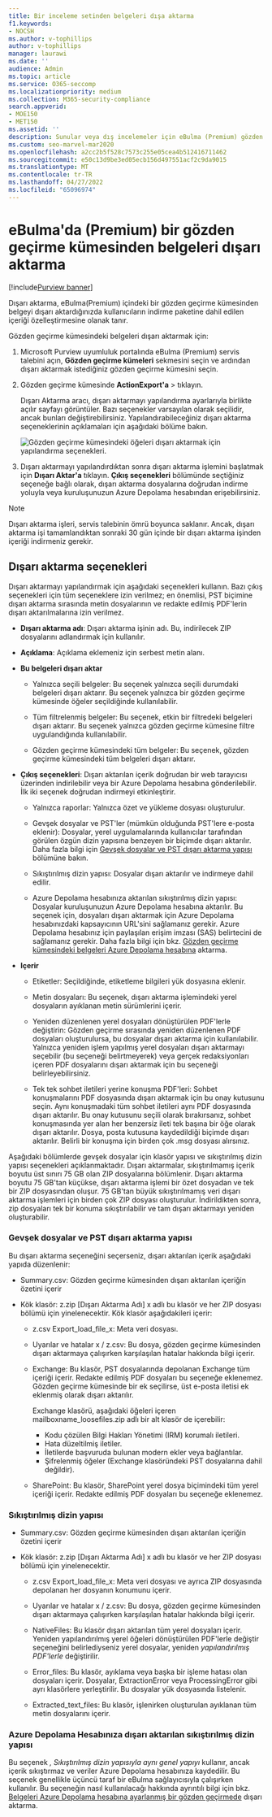 ```yaml
---
title: Bir inceleme setinden belgeleri dışa aktarma
f1.keywords:
- NOCSH
ms.author: v-tophillips
author: v-tophillips
manager: laurawi
ms.date: ''
audience: Admin
ms.topic: article
ms.service: O365-seccomp
ms.localizationpriority: medium
ms.collection: M365-security-compliance
search.appverid:
- MOE150
- MET150
ms.assetid: ''
description: Sunular veya dış incelemeler için eBulma (Premium) gözden geçirme kümesinden içerik seçmeyi ve dışarı aktarmayı öğrenin.
ms.custom: seo-marvel-mar2020
ms.openlocfilehash: a2cc2b5f528c7573c255e05cea4b512416711462
ms.sourcegitcommit: e50c13d9be3ed05ecb156d497551acf2c9da9015
ms.translationtype: MT
ms.contentlocale: tr-TR
ms.lasthandoff: 04/27/2022
ms.locfileid: "65096974"
---
```

# <a name="export-documents-from-a-review-set-in-ediscovery-premium"></a>eBulma'da (Premium) bir gözden geçirme kümesinden belgeleri dışarı aktarma

[!include[Purview banner](../includes/purview-rebrand-banner.md)]

Dışarı aktarma, eBulma(Premium) içindeki bir gözden geçirme kümesinden belgeyi dışarı aktardığınızda kullanıcıların indirme paketine dahil edilen içeriği özelleştirmesine olanak tanır.

Gözden geçirme kümesindeki belgeleri dışarı aktarmak için:

1. Microsoft Purview uyumluluk portalında eBulma (Premium) servis talebini açın, **Gözden geçirme kümeleri** sekmesini seçin ve ardından dışarı aktarmak istediğiniz gözden geçirme kümesini seçin.

2. Gözden geçirme kümesinde **ActionExport'a** >  tıklayın.

   Dışarı Aktarma aracı, dışarı aktarmayı yapılandırma ayarlarıyla birlikte açılır sayfayı görüntüler. Bazı seçenekler varsayılan olarak seçilidir, ancak bunları değiştirebilirsiniz. Yapılandırabileceğiniz dışarı aktarma seçeneklerinin açıklamaları için aşağıdaki bölüme bakın.

   ![Gözden geçirme kümesindeki öğeleri dışarı aktarmak için yapılandırma seçenekleri.](../media/bcfc72c7-4a01-4697-9e16-2965b7f04fdb.png)

3. Dışarı aktarmayı yapılandırdıktan sonra dışarı aktarma işlemini başlatmak için **Dışarı Aktar'a** tıklayın. **Çıkış seçenekleri** bölümünde seçtiğiniz seçeneğe bağlı olarak, dışarı aktarma dosyalarına doğrudan indirme yoluyla veya kuruluşunuzun Azure Depolama hesabından erişebilirsiniz.

> [!NOTE]
> Dışarı aktarma işleri, servis talebinin ömrü boyunca saklanır. Ancak, dışarı aktarma işi tamamlandıktan sonraki 30 gün içinde bir dışarı aktarma işinden içeriği indirmeniz gerekir.

## <a name="export-options"></a>Dışarı aktarma seçenekleri

Dışarı aktarmayı yapılandırmak için aşağıdaki seçenekleri kullanın. Bazı çıkış seçenekleri için tüm seçeneklere izin verilmez; en önemlisi, PST biçimine dışarı aktarma sırasında metin dosyalarının ve redakte edilmiş PDF'lerin dışarı aktarılmalarına izin verilmez.

- **Dışarı aktarma adı**: Dışarı aktarma işinin adı. Bu, indirilecek ZIP dosyalarını adlandırmak için kullanılır.

- **Açıklama**: Açıklama eklemeniz için serbest metin alanı.

- **Bu belgeleri dışarı aktar**

  - Yalnızca seçili belgeler: Bu seçenek yalnızca seçili durumdaki belgeleri dışarı aktarır. Bu seçenek yalnızca bir gözden geçirme kümesinde öğeler seçildiğinde kullanılabilir.
  
  - Tüm filtrelenmiş belgeler: Bu seçenek, etkin bir filtredeki belgeleri dışarı aktarır. Bu seçenek yalnızca gözden geçirme kümesine filtre uygulandığında kullanılabilir.
  
  - Gözden geçirme kümesindeki tüm belgeler: Bu seçenek, gözden geçirme kümesindeki tüm belgeleri dışarı aktarır.

- **Çıkış seçenekleri**: Dışarı aktarılan içerik doğrudan bir web tarayıcısı üzerinden indirilebilir veya bir Azure Depolama hesabına gönderilebilir. İlk iki seçenek doğrudan indirmeyi etkinleştirir.
  
  - Yalnızca raporlar: Yalnızca özet ve yükleme dosyası oluşturulur.
  
  - Gevşek dosyalar ve PST'ler (mümkün olduğunda PST'lere e-posta eklenir): Dosyalar, yerel uygulamalarında kullanıcılar tarafından görülen özgün dizin yapısına benzeyen bir biçimde dışarı aktarılır.  Daha fazla bilgi için [Gevşek dosyalar ve PST dışarı aktarma yapısı](#loose-files-and-pst-export-structure) bölümüne bakın.
  
  - Sıkıştırılmış dizin yapısı: Dosyalar dışarı aktarılır ve indirmeye dahil edilir.
  
  - Azure Depolama hesabınıza aktarılan sıkıştırılmış dizin yapısı: Dosyalar kuruluşunuzun Azure Depolama hesabına aktarılır. Bu seçenek için, dosyaları dışarı aktarmak için Azure Depolama hesabınızdaki kapsayıcının URL'sini sağlamanız gerekir. Azure Depolama hesabınız için paylaşılan erişim imzası (SAS) belirtecini de sağlamanız gerekir. Daha fazla bilgi için bkz. [Gözden geçirme kümesindeki belgeleri Azure Depolama hesabına](download-export-jobs.md) aktarma.

- **Içerir**
  
  - Etiketler: Seçildiğinde, etiketleme bilgileri yük dosyasına eklenir.
  
  - Metin dosyaları: Bu seçenek, dışarı aktarma işlemindeki yerel dosyaların ayıklanan metin sürümlerini içerir.
  
  - Yeniden düzenlenen yerel dosyaları dönüştürülen PDF'lerle değiştirin: Gözden geçirme sırasında yeniden düzenlenen PDF dosyaları oluşturulursa, bu dosyalar dışarı aktarma için kullanılabilir. Yalnızca yeniden işlem yapılmış yerel dosyaları dışarı aktarmayı seçebilir (bu seçeneği belirtmeyerek) veya gerçek redaksiyonları içeren PDF dosyalarını dışarı aktarmak için bu seçeneği belirleyebilirsiniz.

  - Tek tek sohbet iletileri yerine konuşma PDF'leri: Sohbet konuşmalarını PDF dosyasında dışarı aktarmak için bu onay kutusunu seçin. Aynı konuşmadaki tüm sohbet iletileri aynı PDF dosyasında dışarı aktarılır. Bu onay kutusunu seçili olarak bırakırsanız, sohbet konuşmasında yer alan her benzersiz ileti tek başına bir öğe olarak dışarı aktarılır. Dosya, posta kutusuna kaydedildiği biçimde dışarı aktarılır. Belirli bir konuşma için birden çok .msg dosyası alırsınız.

Aşağıdaki bölümlerde gevşek dosyalar için klasör yapısı ve sıkıştırılmış dizin yapısı seçenekleri açıklanmaktadır. Dışarı aktarmalar, sıkıştırılmamış içerik boyutu üst sınırı 75 GB olan ZIP dosyalarına bölümlenir. Dışarı aktarma boyutu 75 GB'tan küçükse, dışarı aktarma işlemi bir özet dosyadan ve tek bir ZIP dosyasından oluşur. 75 GB'tan büyük sıkıştırılmamış veri dışarı aktarma işlemleri için birden çok ZIP dosyası oluşturulur. İndirildikten sonra, zip dosyaları tek bir konuma sıkıştırılabilir ve tam dışarı aktarmayı yeniden oluşturabilir.

### <a name="loose-files-and-pst-export-structure"></a>Gevşek dosyalar ve PST dışarı aktarma yapısı

Bu dışarı aktarma seçeneğini seçerseniz, dışarı aktarılan içerik aşağıdaki yapıda düzenlenir:

- Summary.csv: Gözden geçirme kümesinden dışarı aktarılan içeriğin özetini içerir

- Kök klasör: z.zip [Dışarı Aktarma Adı] x adlı bu klasör ve her ZIP dosyası bölümü için yinelenecektir. Kök klasör aşağıdakileri içerir:
  
  - z.csv Export_load_file_x: Meta veri dosyası.
  
  - Uyarılar ve hatalar x / z.csv: Bu dosya, gözden geçirme kümesinden dışarı aktarmaya çalışırken karşılaşılan hatalar hakkında bilgi içerir.
  
  - Exchange: Bu klasör, PST dosyalarında depolanan Exchange tüm içeriği içerir. Redakte edilmiş PDF dosyaları bu seçeneğe eklenemez. Gözden geçirme kümesinde bir ek seçilirse, üst e-posta iletisi ek eklenmiş olarak dışarı aktarılır.
  
    Exchange klasörü, aşağıdaki öğeleri içeren mailboxname_loosefiles.zip adlı bir alt klasör de içerebilir:

    - Kodu çözülen Bilgi Hakları Yönetimi (IRM) korumalı iletileri.
    - Hata düzeltilmiş iletiler.
    - İletilerde başvuruda bulunan modern ekler veya bağlantılar.
    - Şifrelenmiş öğeler (Exchange klasöründeki PST dosyalarına dahil değildir).
  
  - SharePoint: Bu klasör, SharePoint yerel dosya biçimindeki tüm yerel içeriği içerir. Redakte edilmiş PDF dosyaları bu seçeneğe eklenemez.

### <a name="condensed-directory-structure"></a>Sıkıştırılmış dizin yapısı

- Summary.csv: Gözden geçirme kümesinden dışarı aktarılan içeriğin özetini içerir

- Kök klasör: z.zip [Dışarı Aktarma Adı] x adlı bu klasör ve her ZIP dosyası bölümü için yinelenecektir.
  
  - z.csv Export_load_file_x: Meta veri dosyası ve ayrıca ZIP dosyasında depolanan her dosyanın konumunu içerir.
  
  - Uyarılar ve hatalar x / z.csv: Bu dosya, gözden geçirme kümesinden dışarı aktarmaya çalışırken karşılaşılan hatalar hakkında bilgi içerir.

  - NativeFiles: Bu klasör dışarı aktarılan tüm yerel dosyaları içerir. Yeniden yapılandırılmış yerel öğeleri dönüştürülen PDF'lerle değiştir seçeneğini belirlediyseniz yerel dosyalar, yeniden *yapılandırılmış PDF'lerle* değiştirilir.
  
  - Error_files: Bu klasör, ayıklama veya başka bir işleme hatası olan dosyaları içerir. Dosyalar, ExtractionError veya ProcessingError gibi ayrı klasörlere yerleştirilir. Bu dosyalar yük dosyasında listelenir.

  - Extracted_text_files: Bu klasör, işlenirken oluşturulan ayıklanan tüm metin dosyalarını içerir.

### <a name="condensed-directory-structure-exported-to-your-azure-storage-account"></a>Azure Depolama Hesabınıza dışarı aktarılan sıkıştırılmış dizin yapısı

Bu seçenek *, Sıkıştırılmış dizin yapısıyla aynı genel yapıyı* kullanır, ancak içerik sıkıştırmaz ve veriler Azure Depolama hesabınıza kaydedilir. Bu seçenek genellikle üçüncü taraf bir eBulma sağlayıcısıyla çalışırken kullanılır. Bu seçeneğin nasıl kullanılacağı hakkında ayrıntılı bilgi için bkz. [Belgeleri Azure Depolama hesabına ayarlanmış bir gözden geçirmede](download-export-jobs.md) dışarı aktarma.
